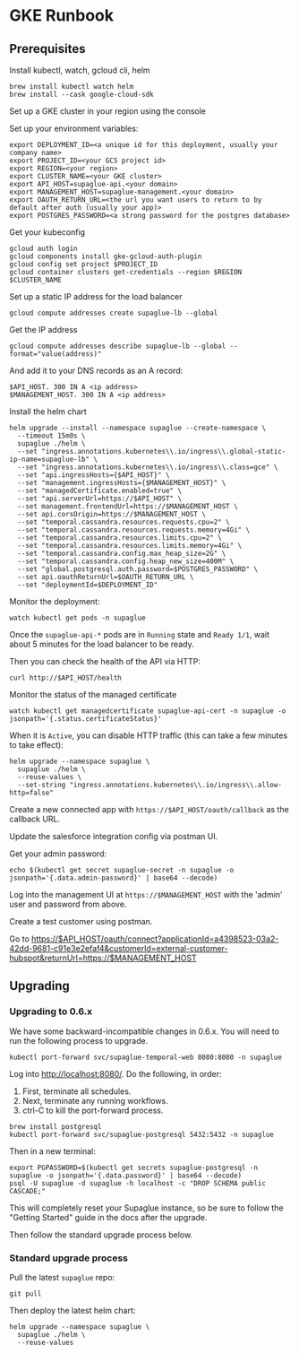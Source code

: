 # GKE Runbook

## Prerequisites

Install kubectl, watch, gcloud cli, helm

```shell
brew install kubectl watch helm
brew install --cask google-cloud-sdk
```

Set up a GKE cluster in your region using the console

Set up your environment variables:

```shell
export DEPLOYMENT_ID=<a unique id for this deployment, usually your company name>
export PROJECT_ID=<your GCS project id>
export REGION=<your region>
export CLUSTER_NAME=<your GKE cluster>
export API_HOST=supaglue-api.<your domain>
export MANAGEMENT_HOST=supaglue-management.<your domain>
export OAUTH_RETURN_URL=<the url you want users to return to by default after auth (usually your app)>
export POSTGRES_PASSWORD=<a strong password for the postgres database>
```

Get your kubeconfig

```shell
gcloud auth login
gcloud components install gke-gcloud-auth-plugin
gcloud config set project $PROJECT_ID
gcloud container clusters get-credentials --region $REGION $CLUSTER_NAME
```

Set up a static IP address for the load balancer

```shell
gcloud compute addresses create supaglue-lb --global
```

Get the IP address

```shell
gcloud compute addresses describe supaglue-lb --global --format="value(address)"
```

And add it to your DNS records as an A record:

```dns
$API_HOST. 300 IN A <ip address>
$MANAGEMENT_HOST. 300 IN A <ip address>
```

Install the helm chart

```shell
helm upgrade --install --namespace supaglue --create-namespace \
  --timeout 15m0s \
  supaglue ./helm \
  --set "ingress.annotations.kubernetes\\.io/ingress\\.global-static-ip-name=supaglue-lb" \
  --set "ingress.annotations.kubernetes\\.io/ingress\\.class=gce" \
  --set "api.ingressHosts={$API_HOST}" \
  --set "management.ingressHosts={$MANAGEMENT_HOST}" \
  --set "managedCertificate.enabled=true" \
  --set "api.serverUrl=https://$API_HOST" \
  --set management.frontendUrl=https://$MANAGEMENT_HOST \
  --set api.corsOrigin=https://$MANAGEMENT_HOST \
  --set "temporal.cassandra.resources.requests.cpu=2" \
  --set "temporal.cassandra.resources.requests.memory=4Gi" \
  --set "temporal.cassandra.resources.limits.cpu=2" \
  --set "temporal.cassandra.resources.limits.memory=4Gi" \
  --set "temporal.cassandra.config.max_heap_size=2G" \
  --set "temporal.cassandra.config.heap_new_size=400M" \
  --set "global.postgresql.auth.password=$POSTGRES_PASSWORD" \
  --set api.oauthReturnUrl=$OAUTH_RETURN_URL \
  --set "deploymentId=$DEPLOYMENT_ID"
```

Monitor the deployment:

```shell
watch kubectl get pods -n supaglue
```

Once the `supaglue-api-*` pods are in `Running` state and `Ready 1/1`, wait about 5 minutes for the load balancer to be ready.

Then you can check the health of the API via HTTP:

```shell
curl http://$API_HOST/health
```

Monitor the status of the managed certificate

```shell
watch kubectl get managedcertificate supaglue-api-cert -n supaglue -o jsonpath='{.status.certificateStatus}'
```

When it is `Active`, you can disable HTTP traffic (this can take a few minutes to take effect):

```shell
helm upgrade --namespace supaglue \
  supaglue ./helm \
  --reuse-values \
  --set-string "ingress.annotations.kubernetes\\.io/ingress\\.allow-http=false"
```

Create a new connected app with `https://$API_HOST/oauth/callback` as the callback URL.

Update the salesforce integration config via postman UI.

Get your admin password:

```shell
echo $(kubectl get secret supaglue-secret -n supaglue -o jsonpath='{.data.admin-password}' | base64 --decode)
```

Log into the management UI at `https://$MANAGEMENT_HOST` with the 'admin' user and  password from above.

Create a test customer using postman.

Go to
<https://$API_HOST/oauth/connect?applicationId=a4398523-03a2-42dd-9681-c91e3e2efaf4&customerId=external-customer-hubspot&returnUrl=https://$MANAGEMENT_HOST>

## Upgrading

### Upgrading to 0.6.x

We have some backward-incompatible changes in 0.6.x. You will need to run the following process to upgrade.

```shell
kubectl port-forward svc/supaglue-temporal-web 8080:8080 -n supaglue
```

Log into <http://localhost:8080/>. Do the following, in order:

1. First, terminate all schedules.
1. Next, terminate any running workflows.
1. ctrl-C to kill the port-forward process.

```shell
brew install postgresql
kubectl port-forward svc/supaglue-postgresql 5432:5432 -n supaglue
```

Then in a new terminal:

```shell
export PGPASSWORD=$(kubectl get secrets supaglue-postgresql -n supaglue -o jsonpath='{.data.password}' | base64 --decode)
psql -U supaglue -d supaglue -h localhost -c "DROP SCHEMA public CASCADE;"
```

This will completely reset your Supaglue instance, so be sure to follow the "Getting Started" guide in the docs after the upgrade.

Then follow the standard upgrade process below.

### Standard upgrade process

Pull the latest `supaglue` repo:

```shell
git pull
```

Then deploy the latest helm chart:

```shell
helm upgrade --namespace supaglue \
  supaglue ./helm \
  --reuse-values
```
